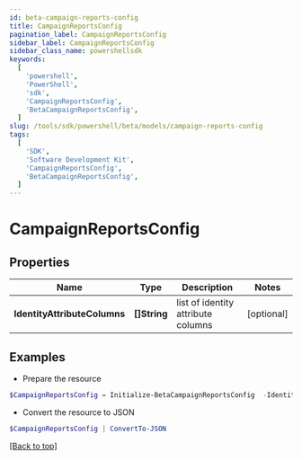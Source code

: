 ```yaml
---
id: beta-campaign-reports-config
title: CampaignReportsConfig
pagination_label: CampaignReportsConfig
sidebar_label: CampaignReportsConfig
sidebar_class_name: powershellsdk
keywords:
  [
    'powershell',
    'PowerShell',
    'sdk',
    'CampaignReportsConfig',
    'BetaCampaignReportsConfig',
  ]
slug: /tools/sdk/powershell/beta/models/campaign-reports-config
tags:
  [
    'SDK',
    'Software Development Kit',
    'CampaignReportsConfig',
    'BetaCampaignReportsConfig',
  ]
---
```


# CampaignReportsConfig

## Properties

| Name | Type | Description | Notes |
| --- | --- | --- | --- |
| **IdentityAttributeColumns** | **[]String** | list of identity attribute columns | [optional] |

## Examples

- Prepare the resource

```powershell
$CampaignReportsConfig = Initialize-BetaCampaignReportsConfig  -IdentityAttributeColumns [firstname, lastname]
```

- Convert the resource to JSON

```powershell
$CampaignReportsConfig | ConvertTo-JSON
```

[[Back to top]](#)
